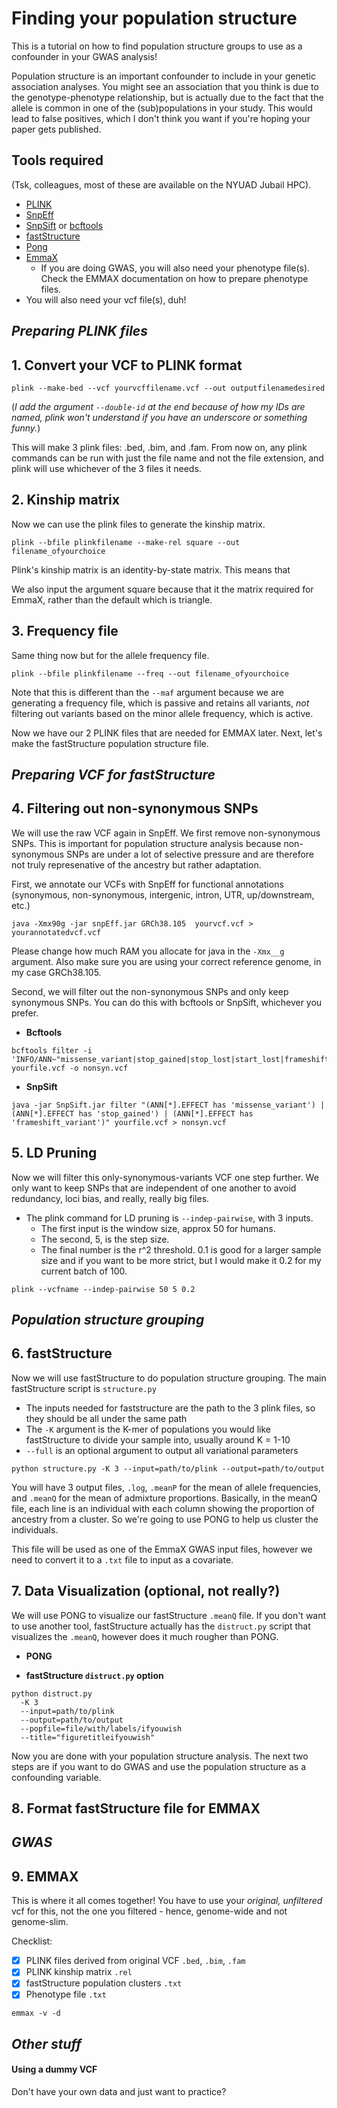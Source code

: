 # Finding your population structure 
This is a tutorial on how to find population structure groups to use as a confounder in your GWAS analysis!

Population structure is an important confounder to include in your genetic association analyses. You might see an association that you think is due to the genotype-phenotype relationship, but is actually due to the fact that the allele is common in one of the (sub)populations in your study. This would lead to false positives, which I don't think you want if you're hoping your paper gets published. 

## Tools required 
(Tsk, colleagues, most of these are available on the NYUAD Jubail HPC).

- [PLINK](https://www.cog-genomics.org/plink/)
- [SnpEff](https://pcingola.github.io/SnpEff/snpeff/running/)
- [SnpSift](https://pcingola.github.io/SnpEff/snpsift/introduction/) or [bcftools](https://samtools.github.io/bcftools/howtos/install.html) 
- [fastStructure](https://rajanil.github.io/fastStructure/)
- [Pong](https://github.com/ramachandran-lab/pong/blob/master/README.md)
- [EmmaX](https://genome.sph.umich.edu/wiki/EMMAX)
  - If you are doing GWAS, you will also need your phenotype file(s). Check the EMMAX documentation on how to prepare phenotype files. 
- You will also need your vcf file(s), duh!

## _Preparing PLINK files_

## 1. Convert your VCF to PLINK format
```
plink --make-bed --vcf yourvcffilename.vcf --out outputfilenamedesired
```

(_I add the argument `--double-id` at the end because of how my IDs are named, plink won't understand if you have an underscore or something funny._)

This will make 3 plink files: .bed, .bim, and .fam. From now on, any plink commands can be run with just the file name and not the file extension, and plink will use whichever of the 3 files it needs.

## 2. Kinship matrix 
Now we can use the plink files to generate the kinship matrix.

```
plink --bfile plinkfilename --make-rel square --out filename_ofyourchoice
```

Plink's kinship matrix is an identity-by-state matrix. This means that 

We also input the argument square because that it the matrix required for EmmaX, rather than the default which is triangle.

## 3. Frequency file 
Same thing now but for the allele frequency file.

```
plink --bfile plinkfilename --freq --out filename_ofyourchoice
```

Note that this is different than the `--maf` argument because we are generating a frequency file, which is passive and retains all variants, _not_ filtering out variants based on the minor allele frequency, which is active. 

Now we have our 2 PLINK files that are needed for EMMAX later. Next, let's make the fastStructure population structure file.

## _Preparing VCF for fastStructure_

## 4. Filtering out non-synonymous SNPs
We will use the raw VCF again in SnpEff. We first remove non-synonymous SNPs. This is important for population structure analysis because non-synonymous SNPs are under a lot of selective pressure and are therefore not truly represenative of the ancestry but rather adaptation.

First, we annotate our VCFs with SnpEff for functional annotations (synonymous, non-synonymous, intergenic, intron, UTR, up/downstream, etc.)

```
java -Xmx90g -jar snpEff.jar GRCh38.105  yourvcf.vcf > yourannotatedvcf.vcf 
```

Please change how much RAM you allocate for java in the `-Xmx__g` argument. Also make sure you are using your correct reference genome, in my case GRCh38.105.


Second, we will filter out the non-synonymous SNPs and only keep synonymous SNPs. You can do this with bcftools or SnpSift, whichever you prefer. 

- **Bcftools**

```
bcftools filter -i 'INFO/ANN~"missense_variant|stop_gained|stop_lost|start_lost|frameshift_variant"' yourfile.vcf -o nonsyn.vcf
```


- **SnpSift**

```
java -jar SnpSift.jar filter "(ANN[*].EFFECT has 'missense_variant') | (ANN[*].EFFECT has 'stop_gained') | (ANN[*].EFFECT has 'frameshift_variant')" yourfile.vcf > nonsyn.vcf
```


## 5. LD Pruning 
Now we will filter this only-synonymous-variants VCF one step further. We only want to keep SNPs that are independent of one another to avoid redundancy, loci bias, and really, really big files.
- The plink command for LD pruning is `--indep-pairwise`, with 3 inputs.
  - The first input is the window size, approx 50 for humans. 
  - The second, 5, is the step size. 
  - The final number is the r^2 threshold. 0.1 is good for a larger sample size and if you want to be more strict, but I would make it 0.2 for my current batch of 100.

```
plink --vcfname --indep-pairwise 50 5 0.2 
```

## _Population structure grouping_

## 6. fastStructure  
Now we will use fastStructure to do population structure grouping. The main fastStructure script is `structure.py`
- The inputs needed for faststructure are the path to the 3 plink files, so they should be all under the same path
- The `-K` argument is the K-mer of populations you would like fastStructure to divide your sample into, usually around K = 1-10
- `--full` is an optional argument to output all variational parameters

```
python structure.py -K 3 --input=path/to/plink --output=path/to/output
```

You will have 3 output files, `.log`, `.meanP` for the mean of allele frequencies, and `.meanQ` for the mean of admixture proportions. Basically, in the meanQ file, each line is an individual with each column showing the proportion of ancestry from a cluster. So we're going to use PONG to help us cluster the individuals. 

This file will be used as one of the EmmaX GWAS input files, however we need to convert it to a `.txt` file to input as a covariate. 

## 7. Data Visualization (optional, not really?)

We will use PONG to visualize our fastStructure `.meanQ` file. If you don't want to use another tool, fastStructure actually has the `distruct.py` script that visualizes the `.meanQ`, however does it much rougher than PONG.

- **PONG** 

- **fastStructure `distruct.py` option**

```
python distruct.py
  -K 3
  --input=path/to/plink
  --output=path/to/output
  --popfile=file/with/labels/ifyouwish
  --title="figuretitleifyouwish"
```

Now you are done with your population structure analysis. The next two steps are if you want to do GWAS and use the population structure as a confounding variable. 

## 8. Format fastStructure file for EMMAX

## _GWAS_

## 9. EMMAX 
This is where it all comes together! You have to use your _original, unfiltered_ vcf for this, not the one you filtered - hence, genome-wide and not genome-slim.

Checklist:

- [X] PLINK files derived from original VCF `.bed`, `.bim`, `.fam`
- [X] PLINK kinship matrix `.rel`
- [X] fastStructure population clusters `.txt`
- [X] Phenotype file `.txt`

```
emmax -v -d 
```

## _Other stuff_

#### Using a dummy VCF
Don't have your own data and just want to practice?

